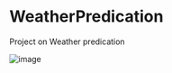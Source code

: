 # WeatherPredication
Project on Weather predication

![image](https://user-images.githubusercontent.com/60013893/183240097-0735a91f-93ed-459b-a98d-688af855dad5.png)

